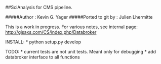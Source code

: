 ##SciAnalysis for CMS pipeline.

#####Author : Kevin G. Yager
#####Ported to git by : Julien Lhermitte

This is a work in progress. For various notes, see internal page:
http://gisaxs.com/CS/index.php/Databroker

INSTALL:
    * python setup.py develop

TODO:
    * current tests are not unit tests. Meant only for debugging
    * add databroker interface to all functions
